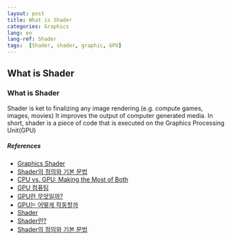 ```yaml
---
layout: post
title: What is Shader
categories: Graphics
lang: en
lang-ref: Shader
tags:  [Shader, shader, graphic, GPU]
---
```


## What is Shader
### What is Shader
Shader is ket to finalizing any image rendering.(e.g. compute games, images, movies)
It improves the output of computer generated media.
In short, shader is a piece of code that is executed on the Graphics Processing Unit(GPU)


##### References
- [Graphics Shader](https://www.cs.vu.nl/~eliens/download/literatuur-shaders.pdf)
- [Shader의 정의와 기본 문법](https://darkcatgame.tistory.com/7)
- [CPU vs. GPU: Making the Most of Both](https://www.intel.sg/content/www/xa/en/products/docs/processors/cpu-vs-gpu.html?countrylabel=Asia%20Pacific)
- [GPU 컴퓨팅](https://www.hpe.com/kr/ko/what-is/gpu-computing.html)
- [GPU란 무엇일까?](https://elice.io/newsroom/gpu_definition_and_exampless)
- [GPU는 어떻게 작동할까](https://youtu.be/ZdITviTD3VM)
- [Shader](https://thebookofshaders.com/01/?lan=kr)
- [Shader란?](https://mingyu0403.tistory.com/110)
- [Shader의 정의와 기본 문법](https://darkcatgame.tistory.com/7)